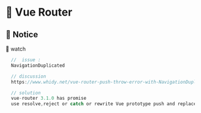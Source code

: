 # 🔎 Vue Router

## 🔺 Notice

🔸 watch

  ```javascript
    //  issue :
    NavigationDuplicated

    // discussion
    https://www.whidy.net/vue-router-push-throw-error-with-NavigationDuplicated-Navigating-to-current-location

    // solution
    vue-router 3.1.0 has promise 
    use resolve,reject or catch or rewrite Vue prototype push and replace .
  ```
